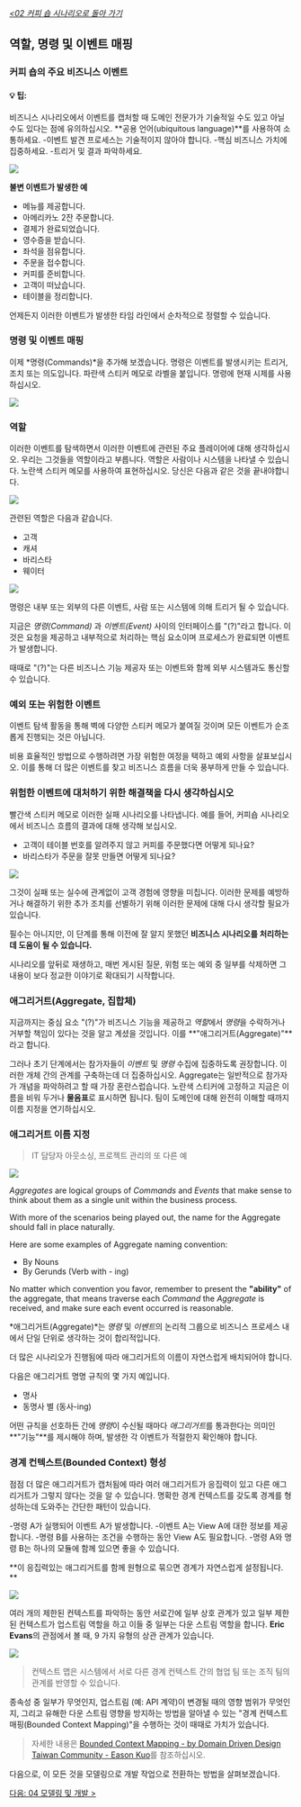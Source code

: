 _[<02 커피 숍 시나리오로 돌아 가기](../02-coffee-shop-scenario/README.md)_

## 역할, 명령 및 이벤트 매핑

### 커피 숍의 주요 비즈니스 이벤트


#### :bulb: 팁:
비즈니스 시나리오에서 이벤트를 캡처할 때 도메인 전문가가 기술적일 수도 있고 아닐 수도 있다는 점에 유의하십시오. **공용 언어(ubiquitous language)**를 사용하여 소통하세요.
-이벤트 발견 프로세스는 기술적이지 않아야 합니다.
-핵심 비즈니스 가치에 집중하세요.
-트리거 및 결과 파악하세요.

![](../img/coffee-shop-events-v2.png?)


**불변 이벤트가 발생한 예**
* 메뉴를 제공합니다.
* 아메리카노 2잔 주문합니다.
* 결제가 완료되었습니다.
* 영수증을 받습니다.
* 좌석을 점유합니다.
* 주문을 접수합니다.
* 커피를 준비합니다.
* 고객이 떠났습니다.
* 테이블을 정리합니다.

언제든지 이러한 이벤트가 발생한 타임 라인에서 순차적으로 정렬할 수 있습니다.

### 명령 및 이벤트 매핑

이제 *명령(Commands)*을 추가해 보겠습니다. 명령은 이벤트를 발생시키는 트리거, 조치 또는 의도입니다. 파란색 스티커 메모로 라벨을 붙입니다. 명령에 현재 시제를 사용하십시오.

![](../img/coffee-shop-role-trigger-v2.png?)

### 역할

이러한 이벤트를 탐색하면서 이러한 이벤트에 관련된 주요 플레이어에 대해 생각하십시오. 우리는 그것들을 역할이라고 부릅니다. 역할은 사람이나 시스템을 나타낼 수 있습니다. 노란색 스티커 메모를 사용하여 표현하십시오. 당신은 다음과 같은 것을 끝내야합니다.

![](../img/coffee-shop-event-trigger-v2.png?)


관련된 역할은 다음과 같습니다.
* 고객
* 캐셔
* 바리스타
* 웨이터

![](../img/coffee-shop-role-trigger-v3.png)


명령은 내부 또는 외부의 다른 이벤트, 사람 또는 시스템에 의해 트리거 될 수 있습니다.

지금은 *명령(Command)* 과 *이벤트(Event)* 사이의 인터페이스를 "(?)"라고 합니다. 이것은 요청을 제공하고 내부적으로 처리하는 핵심 요소이며 프로세스가 완료되면 이벤트가 발생합니다.

때때로 "(?)"는 다른 비즈니스 기능 제공자 또는 이벤트와 함께 외부 시스템과도 통신할 수 있습니다.
<!--
From technical viewpoint, we can adopt pub-sub mechanism to deal with this scenario.
-->

### 예외 또는 위험한 이벤트

이벤트 탐색 활동을 통해 벽에 다양한 스티커 메모가 붙여질 것이며 모든 이벤트가 순조롭게 진행되는 것은 아닙니다.

비용 효율적인 방법으로 수행하려면 가장 위험한 여정을 택하고 예외 사항을 살표보십시오. 이를 통해 더 많은 이벤트를 찾고 비즈니스 흐름을 더욱 풍부하게 만들 수 있습니다.

### 위험한 이벤트에 대처하기 위한 해결책을 다시 생각하십시오

빨간색 스티커 메모로 이러한 실패 시나리오를 나타냅니다. 예를 들어, 커피숍 시나리오에서 비즈니스 흐름의 결과에 대해 생각해 보십시오.

* 고객이 테이블 번호를 알려주지 않고 커피를 주문했다면 어떻게 되나요?
* 바리스타가 주문을 잘못 만들면 어떻게 되나요?

![](../img/coffee-shop-risk-v2.png?)

그것이 실패 또는 실수에 관계없이 고객 경험에 영향을 미칩니다. 이러한 문제를 예방하거나 해결하기 위한 추가 조치를 선별하기 위해 이러한 문제에 대해 다시 생각할 필요가 있습니다.

필수는 아니지만, 이 단계를 통해 이전에 잘 알지 못했던 **비즈니스 시나리오를 처리하는데 도움이 될 수 있습니다.**

시나리오를 앞뒤로 재생하고, 매번 게시된 질문, 위험 또는 예외 중 일부를 삭제하면 그 내용이 보다 정교한 이야기로 확대되기 시작합니다.


### 애그리거트(Aggregate, 집합체)

지금까지는 중심 요소 "(?)"가 비즈니스 기능을 제공하고 *역할*에서 *명령*을 수락하거나 거부할 책임이 있다는 것을 알고 계셨을 것입니다. 이를 **"애그리거트(Aggregate)"**라고 합니다.

그러나 초기 단계에서는 참가자들이 *이벤트* 및 *명령* 수집에 집중하도록 권장합니다. 이러한 개체 간의 관계를 구축하는데 더 집중하십시오. Aggregate는 일반적으로 참가자가 개념을 파악하려고 할 때 가장 혼란스럽습니다. 노란색 스티커에 고정하고 지금은 이름을 비워 두거나 **물음표**로 표시하면 됩니다. 팀이 도메인에 대해 완전히 이해할 때까지 이름 지정을 연기하십시오.


### 애그리거트 이름 지정

> IT 담당자 아웃소싱, 프로젝트 관리의 또 다른 예

![](../img/itguy-outsourcing.png)

*Aggregates* are logical groups of *Commands* and *Events* that make sense to think about them as a single unit within the business process.

With more of the scenarios being played out, the name for the Aggregate should fall in place naturally.

Here are some examples of Aggregate naming convention:
* By Nouns
* By Gerunds (Verb with - ing)

No matter which convention you favor, remember to present the **"ability"** of the aggregate, that means traverse each *Command* the *Aggregate* is received, and make sure each event occurred is reasonable.

*애그리거트(Aggregate)*는 *명령* 및 *이벤트*의 논리적 그룹으로 비즈니스 프로세스 내에서 단일 단위로 생각하는 것이 합리적입니다.

더 많은 시나리오가 진행됨에 따라 애그리거트의 이름이 자연스럽게 배치되어야 합니다.

다음은 애그리거트 명명 규칙의 몇 가지 예입니다.
* 명사
* 동명사 별 (동사-ing)

어떤 규칙을 선호하든 간에 *명령*이 수신될 때마다 *애그리거트*를 통과한다는 의미인 **"기능"**를 제시해야 하며, 발생한 각 이벤트가 적절한지 확인해야 합니다.


### 경계 컨텍스트(Bounded Context) 형성

점점 더 많은 애그리거트가 캡처됨에 따라 여러 애그리거트가 응집력이 있고 다른 애그리거트가 그렇지 않다는 것을 알 수 있습니다. 명확한 경계 컨텍스트를 갖도록 경계를 형성하는데 도와주는 간단한 패턴이 있습니다.

-명령 A가 실행되어 이벤트 A가 발생합니다.
-이벤트 A는 View A에 대한 정보를 제공합니다.
-명령 B를 사용하는 조건을 수행하는 동안 View A도 필요합니다.
-명령 A와 명령 B는 하나의 모듈에 함께 있으면 좋을 수 있습니다.

**이 응집력있는 애그리거트를 함께 원형으로 묶으면 경계가 자연스럽게 설정됩니다. **

![](../img/bcmapping.png)

여러 개의 제한된 컨텍스트를 파악하는 동안 서로간에 일부 상호 관계가 있고 일부 제한된 컨텍스트가 업스트림 역할을 하고 이들 중 일부는 다운 스트림 역할을 합니다. **Eric Evans**의 관점에서 볼 때, 9 가지 유형의 상관 관계가 있습니다.

![](../img/legacy-bc.png)

> 컨텍스트 맵은 시스템에서 서로 다른 경계 컨텍스트 간의 협업 팀 또는 조직 팀의 관계를 반영할 수 있습니다.

종속성 중 일부가 무엇인지, 업스트림 (예: API 계약)이 변경될 때의 영향 범위가 무엇인지, 그리고 유해한 다운 스트림 영향을 방지하는 방법을 알아낼 수 있는 "경계 컨텍스트 매핑(Bounded Context Mapping)"을 수행하는 것이 때때로 가치가 있습니다.

> 자세한 내용은 [Bounded Context Mapping - by Domain Driven Design Taiwan Community - Eason Kuo](https://www.slideshare.net/YiChengKuo1/implementing-domaindriven-design-study-group-chapter-3-context-maps)를 참조하십시오.

다음으로, 이 모든 것을 모델링으로 개발 작업으로 전환하는 방법을 살펴보겠습니다.

[다음: 04 모델링 및 개발 >](../04-modeling-and-development/README.md)
